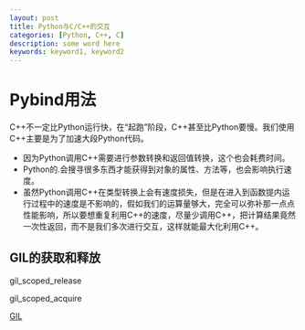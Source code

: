 ```yaml
---
layout: post
title: Python与C/C++的交互
categories: [Python, C++, C]
description: some word here
keywords: keyword1, keyword2
---
```


# Pybind用法

C++不一定比Python运行快，在“起跑”阶段，C++甚至比Python要慢。我们使用C++主要是为了加速大段Python代码。

* 因为Python调用C++需要进行参数转换和返回值转换，这个也会耗费时间。
* Python的\.会搜寻很多东西才能获得到对象的属性、方法等，也会影响执行速度。
* 虽然Python调用C++在类型转换上会有速度损失，但是在进入到函数提内运行过程中的速度是不影响的，假如我们的运算量够大，完全可以弥补那一点点性能影响，所以要想重复利用C++的速度，尽量少调用C++，把计算结果竟然一次性返回，而不是我们多次进行交互，这样就能最大化利用C++。

## GIL的获取和释放

gil_scoped_release

gil_scoped_acquire

[GIL](https://pybind11.readthedocs.io/en/stable/advanced/misc.html#global-interpreter-lock-gil)


